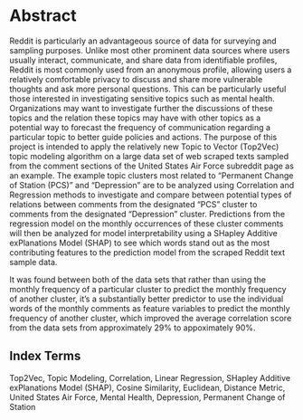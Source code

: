 # Abstract 
Reddit is particularly an advantageous source of
data for surveying and sampling purposes. Unlike most other
prominent data sources where users usually interact, communicate,
and share data from identifiable profiles, Reddit is most commonly
used from an anonymous profile, allowing users a relatively
comfortable privacy to discuss and share more vulnerable thoughts
and ask more personal questions. This can be particularly useful
those interested in investigating sensitive topics such as mental
health. Organizations may want to investigate further the
discussions of these topics and the relation these topics may have
with other topics as a potential way to forecast the frequency of
communication regarding a particular topic to better guide policies
and actions. The purpose of this project is intended to apply the
relatively new Topic to Vector (Top2Vec) topic modeling algorithm
on a large data set of web scraped texts sampled from the comment
sections of the United States Air Force subreddit page as an
example. The example topic clusters most related to “Permanent
Change of Station (PCS)” and “Depression” are to be analyzed
using Correlation and Regression methods to investigate and
compare between potential types of relations between comments
from the designated “PCS” cluster to comments from the
designated “Depression” cluster. Predictions from the regression
model on the monthly occurrences of these cluster comments will
then be analyzed for model interpretability using a SHapley
Additive exPlanations Model (SHAP) to see which words stand out
as the most contributing features to the prediction model from the
scraped Reddit text sample data.

It was found between both of the data sets
that rather than using the monthly frequency of a particular
cluster to predict the monthly frequency of another cluster, it’s
a substantially better predictor to use the individual words of
the monthly comments as feature variables to predict the
monthly frequency of another cluster, which improved the average correlation score from the data sets from approximately 29% to appoximately 90%.

## Index Terms 
Top2Vec, Topic Modeling, Correlation, Linear
Regression, SHapley Additive exPlanations Model (SHAP), Cosine
Similarity, Euclidean, Distance Metric, United States Air Force,
Mental Health, Depression, Permanent Change of Station
